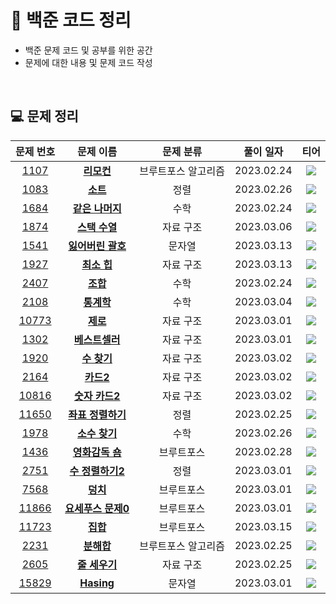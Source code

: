 # 🍪 백준 코드 정리
* 백준 문제 코드 및 공부를 위한 공간
* 문제에 대한 내용 및 문제 코드 작성

<br/>

## 💻 문제 정리 

|문제 번호|문제 이름|문제 분류|풀이 일자|티어|
|:------:|:---:|:---:|:---:|:---:|
|[1107](https://www.acmicpc.net/problem/1107)|[**리모컨**](https://github.com/alg0r1thmm/Baekjoon_Study/tree/main/%EB%B8%8C%EB%A3%A8%ED%8A%B8%ED%8F%AC%EC%8A%A4%20%EC%95%8C%EA%B3%A0%EB%A6%AC%EC%A6%98/%EB%A6%AC%EB%AA%A8%EC%BB%A8%20(1107%EB%B2%88))|브루트포스 알고리즘|2023.02.24|<img src = "https://static.solved.ac/tier_small/11.svg">|
|[1083](https://www.acmicpc.net/problem/1083)|[**소트**](https://github.com/alg0r1thmm/Baekjoon_Study/tree/main/%EC%A0%95%EB%A0%AC/%EC%86%8C%ED%8A%B8%20(1083%EB%B2%88))|정렬|2023.02.26|<img src = "https://static.solved.ac/tier_small/11.svg">|<img src="https://static.solved.ac/tier_small/11.svg">|
[1684](https://www.acmicpc.net/problem/1684)|[**같은 나머지**](https://github.com/alg0r1thmm/Baekjoon_Study/tree/main/%EC%88%98%ED%95%99/%EA%B0%99%EC%9D%80%20%EB%82%98%EB%A8%B8%EC%A7%80%20(1684%EB%B2%88))|수학|2023.02.24|<img src = "https://static.solved.ac/tier_small/11.svg">|
|[1874](https://www.acmicpc.net/problem/1874)|[**스택 수열**](https://github.com/alg0r1thmm/Baekjoon_Study/tree/main/%EC%9E%90%EB%A3%8C%20%EA%B5%AC%EC%A1%B0/%EC%8A%A4%ED%83%9D%20%EC%88%98%EC%97%B4%20(1874%EB%B2%88))|자료 구조|2023.03.06|<img src = "https://static.solved.ac/tier_small/9.svg">|
|[1541](https://www.acmicpc.net/problem/1541)|[**잃어버린 괄호**](https://github.com/alg0r1thmm/Baekjoon_Study/tree/main/%EB%AC%B8%EC%9E%90%EC%97%B4/%EC%9E%83%EC%96%B4%EB%B2%84%EB%A6%B0%20%EA%B4%84%ED%98%B8%20(1541%EB%B2%88))|문자열|2023.03.13|<img src = "https://static.solved.ac/tier_small/9.svg">|
|[1927](https://www.acmicpc.net/problem/1927)|[**최소 힙**](https://github.com/alg0r1thmm/Baekjoon_Study/tree/main/%EC%9E%90%EB%A3%8C%20%EA%B5%AC%EC%A1%B0/%EC%B5%9C%EC%86%8C%20%ED%9E%99%20(1927%EB%B2%88))|자료 구조|2023.03.13|<img src = "https://static.solved.ac/tier_small/9.svg">|
|[2407](https://www.acmicpc.net/problem/2407)|[**조합**](https://github.com/alg0r1thmm/Baekjoon_Study/tree/main/%EC%88%98%ED%95%99/%EC%A1%B0%ED%95%A9%20(2407%EB%B2%88))|수학|2023.02.24|<img src = "https://static.solved.ac/tier_small/8.svg">|
|[2108](https://www.acmicpc.net/problem/2108)|[**통계학**](https://github.com/alg0r1thmm/Baekjoon_Study/tree/main/%EC%88%98%ED%95%99/%ED%86%B5%EA%B3%84%ED%95%99%20(2108%EB%B2%88))|수학|2023.03.04|<img src = "https://static.solved.ac/tier_small/8.svg">|
|[10773](https://www.acmicpc.net/problem/10773)|[**제로**](https://github.com/alg0r1thmm/Baekjoon_Study/tree/main/%EC%9E%90%EB%A3%8C%20%EA%B5%AC%EC%A1%B0/%EC%A0%9C%EB%A1%9C%20(10773%EB%B2%88))|자료 구조|2023.03.01|<img src = "https://static.solved.ac/tier_small/7.svg">|
|[1302](https://www.acmicpc.net/problem/1302)|[**베스트셀러**](https://github.com/alg0r1thmm/Baekjoon_Study/tree/main/%EC%A0%95%EB%A0%AC/%EB%B2%A0%EC%8A%A4%ED%8A%B8%EC%85%80%EB%9F%AC%20(1302%EB%B2%88))|자료 구조|2023.03.01|<img src = "https://static.solved.ac/tier_small/7.svg">|
|[1920](https://www.acmicpc.net/problem/1920)|[**수 찾기**](https://github.com/alg0r1thmm/Baekjoon_Study/tree/main/%EC%9E%90%EB%A3%8C%20%EA%B5%AC%EC%A1%B0/%EC%88%98%20%EC%B0%BE%EA%B8%B0%20(1920%EB%B2%88))|자료 구조|2023.03.02|<img src = "https://static.solved.ac/tier_small/7.svg">|
|[2164](https://www.acmicpc.net/problem/2164)|[**카드2**](https://github.com/alg0r1thmm/Baekjoon_Study/tree/main/%EC%9E%90%EB%A3%8C%20%EA%B5%AC%EC%A1%B0/%EC%B9%B4%EB%93%9C2%20(2164%EB%B2%88))|자료 구조|2023.03.02|<img src = "https://static.solved.ac/tier_small/7.svg">|
|[10816](https://www.acmicpc.net/problem/10816)|[**숫자 카드2**](https://github.com/alg0r1thmm/Baekjoon_Study/tree/main/%EC%9E%90%EB%A3%8C%20%EA%B5%AC%EC%A1%B0/%EC%88%AB%EC%9E%90%20%EC%B9%B4%EB%93%9C2%20(10816%EB%B2%88))|자료 구조|2023.03.02|<img src = "https://static.solved.ac/tier_small/7.svg">|
|[11650](https://www.acmicpc.net/problem/11650)|[**좌표 정렬하기**](https://github.com/alg0r1thmm/Baekjoon_Study/tree/main/%EC%A0%95%EB%A0%AC/%EC%A2%8C%ED%91%9C%20%EC%A0%95%EB%A0%AC%ED%95%98%EA%B8%B0%20(11650%EB%B2%88))|정렬|2023.02.25|<img src = "https://static.solved.ac/tier_small/6.svg">|
|[1978](https://www.acmicpc.net/problem/1978)|[**소수 찾기**](https://github.com/alg0r1thmm/Baekjoon_Study/tree/main/%EC%88%98%ED%95%99/%EC%86%8C%EC%88%98%20%EC%B0%BE%EA%B8%B0%20(1978%EB%B2%88))|수학|2023.02.26|<img src = "https://static.solved.ac/tier_small/6.svg">|
|[1436](https://www.acmicpc.net/problem/1436)|[**영화감독 숌**](https://github.com/alg0r1thmm/Baekjoon_Study/tree/main/%EB%B8%8C%EB%A3%A8%ED%8A%B8%ED%8F%AC%EC%8A%A4%20%EC%95%8C%EA%B3%A0%EB%A6%AC%EC%A6%98/%EC%98%81%ED%99%94%EA%B0%90%EB%8F%85%20%EC%88%8C%20(1436%EB%B2%88))|브루트포스|2023.02.28|<img src = "https://static.solved.ac/tier_small/6.svg">|
|[2751](https://www.acmicpc.net/problem/2751)|[**수 정렬하기2**](https://github.com/alg0r1thmm/Baekjoon_Study/tree/main/%EC%A0%95%EB%A0%AC/%EC%88%98%20%EC%A0%95%EB%A0%AC%ED%95%98%EA%B8%B02%20(2751%EB%B2%88))|정렬|2023.03.01|<img src = "https://static.solved.ac/tier_small/6.svg">|
|[7568](https://www.acmicpc.net/problem/7568)|[**덩치**](https://github.com/alg0r1thmm/Baekjoon_Study/tree/main/%EB%B8%8C%EB%A3%A8%ED%8A%B8%ED%8F%AC%EC%8A%A4%20%EC%95%8C%EA%B3%A0%EB%A6%AC%EC%A6%98/%EB%8D%A9%EC%B9%98%20(7568%EB%B2%88))|브루트포스|2023.03.01|<img src = "https://static.solved.ac/tier_small/6.svg">|
|[11866](https://www.acmicpc.net/problem/11866)|[**요세푸스 문제0**](https://github.com/alg0r1thmm/Baekjoon_Study/tree/main/%EC%9E%90%EB%A3%8C%20%EA%B5%AC%EC%A1%B0/%EC%9A%94%EC%84%B8%ED%91%B8%EC%8A%A4%20%EB%AC%B8%EC%A0%9C0%20(11866%EB%B2%88))|브루트포스|2023.03.01|<img src = "https://static.solved.ac/tier_small/6.svg">|
|[11723](https://www.acmicpc.net/problem/11723)|[**집합**](https://github.com/alg0r1thmm/Baekjoon_Study/tree/main/%EA%B5%AC%ED%98%84/%EC%A7%91%ED%95%A9%20(11723%EB%B2%88))|브루트포스|2023.03.15|<img src = "https://static.solved.ac/tier_small/6.svg">|
|[2231](https://www.acmicpc.net/problem/2231)|[**분해합**](https://github.com/alg0r1thmm/Baekjoon_Study/tree/main/%EB%B8%8C%EB%A3%A8%ED%8A%B8%ED%8F%AC%EC%8A%A4%20%EC%95%8C%EA%B3%A0%EB%A6%AC%EC%A6%98/%EB%B6%84%ED%95%B4%ED%95%A9%20(2231%EB%B2%88))|브루트포스 알고리즘|2023.02.25|<img src = "https://static.solved.ac/tier_small/4.svg">|
|[2605](https://www.acmicpc.net/problem/2605)|[**줄 세우기**](https://github.com/alg0r1thmm/Baekjoon_Study/tree/main/%EC%9E%90%EB%A3%8C%20%EA%B5%AC%EC%A1%B0/%EC%A4%84%20%EC%84%B8%EC%9A%B0%EA%B8%B0%20(2605%EB%B2%88))|자료 구조|2023.02.25|<img src = "https://static.solved.ac/tier_small/4.svg">|
|[15829](https://www.acmicpc.net/problem/15829)|[**Hasing**](https://github.com/alg0r1thmm/Baekjoon_Study/tree/main/%EB%AC%B8%EC%9E%90%EC%97%B4/Hasing%20(15892%EB%B2%88))|문자열|2023.03.01|<img src = "https://static.solved.ac/tier_small/4.svg">|

